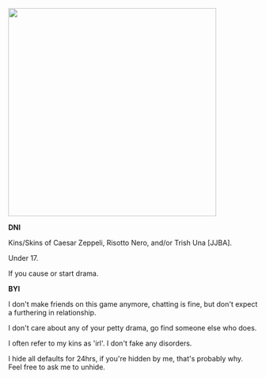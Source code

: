 <img src="https://64.media.tumblr.com/13f84734a97f8c86430ab15071af5bc4/c3eebcd5d56e053d-e7/s540x810/24c54fb2590109c15b416ee406d5f63c5d1387bf.gif" width="420" >

**DNI**

Kins/Skins of Caesar Zeppeli, Risotto Nero, and/or Trish Una [JJBA]. 

Under 17.

If you cause or start drama.

**BYI**

I don't make friends on this game anymore, chatting is fine, but don't expect a furthering in relationship.

I don't care about any of your petty drama, go find someone else who does.

I often refer to my kins as 'irl'. I don't fake any disorders.

I hide all defaults for 24hrs, if you're hidden by me, that's probably why. Feel free to ask me to unhide.

